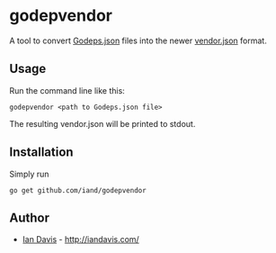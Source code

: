 # godepvendor

A tool to convert [Godeps.json](https://github.com/tools/godep) files into the newer [vendor.json](https://github.com/kardianos/vendor-spec) format.

## Usage

Run the command line like this:

	godepvendor <path to Godeps.json file>

The resulting vendor.json will be printed to stdout.

## Installation

Simply run

	go get github.com/iand/godepvendor

## Author

* [Ian Davis](http://github.com/iand) - <http://iandavis.com/>
